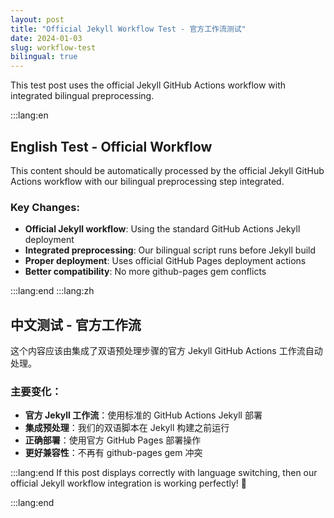 ```yaml
---
layout: post
title: "Official Jekyll Workflow Test - 官方工作流测试"
date: 2024-01-03
slug: workflow-test
bilingual: true
---
```


This test post uses the official Jekyll GitHub Actions workflow with integrated bilingual preprocessing.





:::lang:en

## English Test - Official Workflow

This content should be automatically processed by the official Jekyll GitHub Actions workflow with our bilingual preprocessing step integrated.

### Key Changes:
- **Official Jekyll workflow**: Using the standard GitHub Actions Jekyll deployment
- **Integrated preprocessing**: Our bilingual script runs before Jekyll build
- **Proper deployment**: Uses official GitHub Pages deployment actions
- **Better compatibility**: No more github-pages gem conflicts

:::lang:end
:::lang:zh

## 中文测试 - 官方工作流

这个内容应该由集成了双语预处理步骤的官方 Jekyll GitHub Actions 工作流自动处理。

### 主要变化：
- **官方 Jekyll 工作流**：使用标准的 GitHub Actions Jekyll 部署
- **集成预处理**：我们的双语脚本在 Jekyll 构建之前运行
- **正确部署**：使用官方 GitHub Pages 部署操作
- **更好兼容性**：不再有 github-pages gem 冲突

:::lang:end
If this post displays correctly with language switching, then our official Jekyll workflow integration is working perfectly! 🎉

:::lang:end
